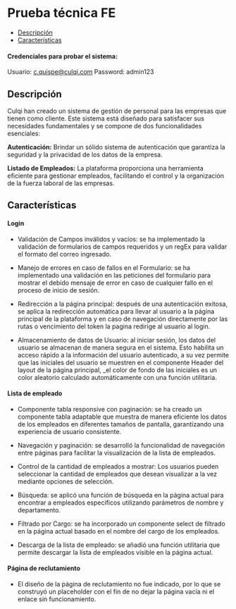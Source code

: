 # Prueba técnica FE

- [Descripción](#características)
- [Características](#características)
<!-- - [Capturas de Pantalla](#capturas-de-pantalla)
- [Proceso de desarrollo](#capturas-de-pantalla) -->

#### Credenciales para probar el sistema:
Usuario: c.quispe@culqi.com
Password: admin123

## Descripción

Culqi han creado un sistema de gestión de personal para las empresas que tienen como cliente. Este sistema está diseñado para satisfacer sus necesidades fundamentales y se compone de dos funcionalidades esenciales:

**Autenticación:** Brindar un sólido sistema de autenticación que garantiza la seguridad y la privacidad de los datos de la empresa.

**Listado de Empleados:** La plataforma proporciona una herramienta eficiente para gestionar empleados, facilitando el control y la organización de la fuerza laboral de las empresas.

## Características

#### Login

- Validación de Campos inválidos y vacíos: se ha implementado la validación de formularios de campos requeridos y un regEx para validar el formato del correo ingresado.

- Manejo de errores en caso de fallos en el Formulario: se ha implementado una validación en las peticiones del formulario para mostrar el debido mensaje de error en caso de cualquier fallo en el proceso de inicio de sesión.

- Redirección a la página principal: después de una autenticación exitosa, se aplica la redirección automática para llevar al usuario a la página principal de la plataforma y en caso de navegación directamente por las rutas o vencimiento del token la pagina redirige al usuario al login.

- Almacenamiento de datos de Usuario: al iniciar sesión, los datos del usuario se almacenan de manera segura en el sistema. Esto habilita un acceso rápido a la información del usuario autenticado, a su vez permite que las iniciales del usuario se muestren en el componente Header del layout de la página principal, \_el color de fondo de las iniciales es un color aleatorio calculado automáticamente con una función utilitaria.

#### Lista de empleado

- Componente tabla responsive con paginación: se ha creado un componente tabla adaptable que muestra de manera eficiente los datos de los empleados en diferentes tamaños de pantalla, garantizando una experiencia de usuario consistente.

- Navegación y paginación: se desarrolló la funcionalidad de navegación entre páginas para facilitar la visualización de la lista de empleados.

- Control de la cantidad de empleados a mostrar: Los usuarios pueden seleccionar la cantidad de empleados que desean visualizar a la vez mediante opciones de selección.

- Búsqueda: se aplicó una función de búsqueda en la página actual para encontrar a empleados específicos utilizando parámetros de nombre y departamento.

- Filtrado por Cargo: se ha incorporado un componente select de filtrado en la página actual basado en el nombre del cargo de los empleados.

- Descarga de la lista de empleado: se añadió una función utilitaria que permite descargar la lista de empleados visible en la página actual.


#### Página de reclutamiento

- El diseño de la página de reclutamiento no fue indicado, por lo que se construyó un placeholder con el fin de no dejar la página vacía ni el enlace sin funcionamiento.
